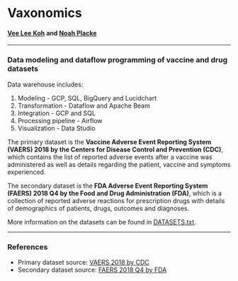 # Vaxonomics
#### <a href='https://github.com/VeeLeeKoh'>Vee Lee Koh</a> and <a href='https://github.com/noahplacke'>Noah Placke</a> 
---
### Data modeling and dataflow programming of vaccine and drug datasets
Data warehouse includes:
<ol>
  <li> Modeling - GCP, SQL, BigQuery and Lucidchart </li>
  <li> Transformation - Dataflow and Apache Beam </li>
  <li> Integration - GCP and SQL </li>
  <li> Processing pipeline - Airflow </li>
  <li> Visualization - Data Studio </li>
</ol>

The primary dataset is the **Vaccine Adverse Event Reporting System (VAERS) 2018 by the Centers for Disease Control and Prevention (CDC)**, which contains the list of reported adverse events after a vaccine was administered as well as details regarding the patient, vaccine and symptoms experienced.

The secondary dataset is the **FDA Adverse Event Reporting System (FAERS) 2018 Q4 by the Food and Drug Administration (FDA)**, which is a collection of reported adverse reactions for prescription drugs with details of demographics of patients, drugs, outcomes and diagnoses.

More information on the datasets can be found in <a href='DATASETS.txt'>DATASETS.txt</a>.

---
### References
- Primary dataset source: <a href='https://vaers.hhs.gov/data/datasets.html'> VAERS 2018 by CDC </a>
- Secondary dataset source: <a href='https://data.nber.org/data/fda-adverse-event-reporting-system-faers-data.html'> FAERS 2018 Q4 by FDA </a>
